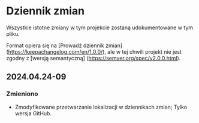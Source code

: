 # Dziennik zmian

Wszystkie istotne zmiany w tym projekcie zostaną udokumentowane w tym pliku.

Format opiera się na [Prowadź dziennik zmian] (https://keepachangelog.com/en/1.0.0/), ale w tej chwili projekt nie jest zgodny z [wersją semantyczną] (https://semver.org/spec/v2.0.0.html).

## 2024.04.24-09
### Zmieniono
- Zmodyfikowane przetwarzanie lokalizacji w dziennikach zmian; Tylko wersja GitHub.


